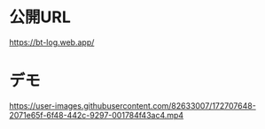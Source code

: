 # 公開URL
https://bt-log.web.app/

# デモ


https://user-images.githubusercontent.com/82633007/172707648-2071e65f-6f48-442c-9297-001784f43ac4.mp4

